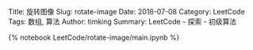 Title: 旋转图像
Slug: rotate-image
Date: 2018-07-08
Category: LeetCode
Tags: 数组, 算法
Author: timking
Summary: LeetCode - 探索 - 初级算法

{% notebook LeetCode/rotate-image/main.ipynb %}